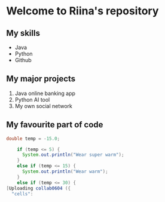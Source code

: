 # Welcome to Riina's repository 

## My skills
- Java
- Python
- Github 

## My major projects 
1. Java online banking app
2. Python AI tool
3. My own social network 

## My favourite part of code

```java 
double temp = -15.0;

    if (temp <= 5) {
      System.out.println("Wear super warm");
    }
    else if (temp <= 15) {
      System.out.println("Wear warm");
    }
    else if (temp <= 30) {
[Uploading collab0604 ({
  "cells":





